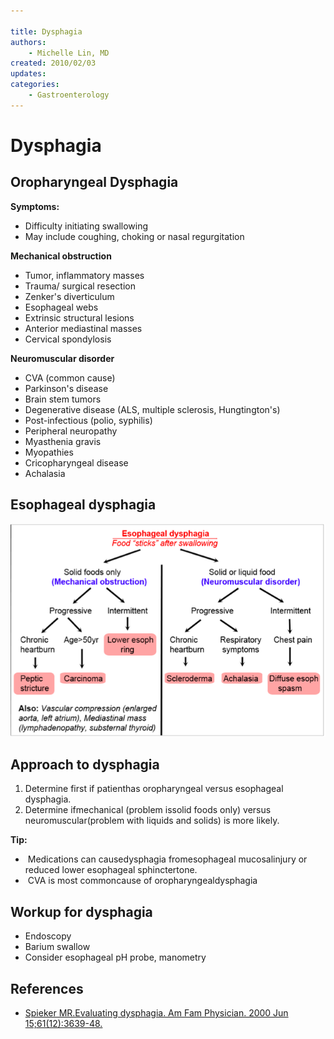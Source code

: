 ```yaml
---

title: Dysphagia
authors:
    - Michelle Lin, MD
created: 2010/02/03
updates:
categories:
    - Gastroenterology
---
```


# Dysphagia

## Oropharyngeal Dysphagia

**Symptoms:**

- Difficulty initiating swallowing
- May include coughing, choking or nasal regurgitation

**Mechanical obstruction**

- Tumor, inflammatory masses
- Trauma/ surgical resection
- Zenker's diverticulum
- Esophageal webs
- Extrinsic structural lesions
- Anterior mediastinal masses
- Cervical spondylosis

**Neuromuscular disorder**

- CVA (common cause)
- Parkinson's disease
- Brain stem tumors 
- Degenerative disease (ALS, multiple sclerosis, Hungtington's)
- Post-infectious (polio, syphilis) 
- Peripheral neuropathy
- Myasthenia gravis
- Myopathies
- Cricopharyngeal disease 
- Achalasia

## Esophageal dysphagia

![Esophageal dysphagia workup flowchart](image-1.png)

## Approach to dysphagia

1. Determine first if patienthas oropharyngeal versus esophageal dysphagia. 
2. Determine ifmechanical (problem issolid foods only) versus neuromuscular(problem with liquids and solids) is more likely.

**Tip:**

-  Medications can causedysphagia fromesophageal mucosalinjury or reduced lower esophageal sphinctertone.
-  CVA is most commoncause of oropharyngealdysphagia

## Workup for dysphagia

- Endoscopy
- Barium swallow
- Consider esophageal pH probe, manometry 

## References

- [Spieker MR.Evaluating dysphagia. Am Fam Physician. 2000 Jun 15;61(12):3639-48.](https://www.ncbi.nlm.nih.gov/pubmed/?term=10892635)
